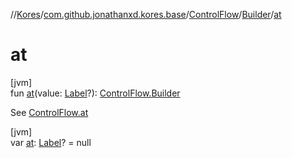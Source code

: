 //[Kores](../../../../index.md)/[com.github.jonathanxd.kores.base](../../index.md)/[ControlFlow](../index.md)/[Builder](index.md)/[at](at.md)

# at

[jvm]\
fun [at](at.md)(value: [Label](../../-label/index.md)?): [ControlFlow.Builder](index.md)

See [ControlFlow.at](../at.md)

[jvm]\
var [at](at.md): [Label](../../-label/index.md)? = null
